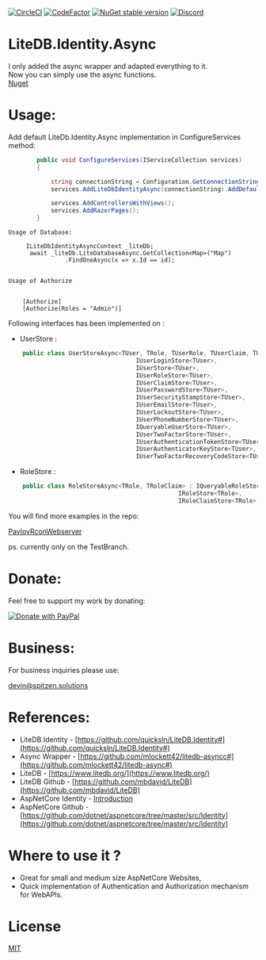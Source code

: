 [![CircleCI](https://circleci.com/gh/devinSpitz/LiteDB.Identity.Async/tree/main.svg?style=shield)](https://circleci.com/gh/devinSpitz/LiteDB.Identity.Async/tree/main)
[![CodeFactor](https://www.codefactor.io/repository/github/devinspitz/litedb.identity.async/badge)](https://www.codefactor.io/repository/github/devinspitz/litedb.identity.async)
[![NuGet stable version](https://badgen.net/nuget/v/LiteDB.Identity.Async)](https://nuget.org/packages/LiteDB.Identity.Async)
[![Discord](https://badgen.net/discord/members/G5VpbgdYey)](http://dc.spitzen.solutions)

LiteDB.Identity.Async
======= 
I only added the async wrapper and adapted everything to it.  
Now you can simply use the async functions.  
[Nuget](https://www.nuget.org/packages/LiteDB.Identity.Async/)

Usage:
=======

Add default LiteDb.Identity.Async implementation in ConfigureServices method:
```csharp
        public void ConfigureServices(IServiceCollection services)
        {

            string connectionString = Configuration.GetConnectionString("IdentityLiteDB");
            services.AddLiteDbIdentityAsync(connectionString).AddDefaultTokenProviders().AddDefaultUI();

            services.AddControllersWithViews();
            services.AddRazorPages();
        }
```

```
Usage of Database:
     
     ILiteDbIdentityAsyncContext _liteDb;
      await _liteDb.LiteDatabaseAsync.GetCollection<Map>("Map")
                .FindOneAsync(x => x.Id == id);


Usage of Authorize


    [Authorize]
    [Authorize(Roles = "Admin")]

```

Following interfaces has been implemented on :
- UserStore :
```csharp
    public class UserStoreAsync<TUser, TRole, TUserRole, TUserClaim, TUserLogin, TUserToken> : 
                                    IUserLoginStore<TUser>, 
                                    IUserStore<TUser>,
                                    IUserRoleStore<TUser>,
                                    IUserClaimStore<TUser>, 
                                    IUserPasswordStore<TUser>, 
                                    IUserSecurityStampStore<TUser>, 
                                    IUserEmailStore<TUser>, 
                                    IUserLockoutStore<TUser>, 
                                    IUserPhoneNumberStore<TUser>, 
                                    IQueryableUserStore<TUser>, 
                                    IUserTwoFactorStore<TUser>,
                                    IUserAuthenticationTokenStore<TUser>,
                                    IUserAuthenticatorKeyStore<TUser>,
                                    IUserTwoFactorRecoveryCodeStore<TUser>
```
- RoleStore :
```csharp
    public class RoleStoreAsync<TRole, TRoleClaim> : IQueryableRoleStore<TRole>, 
                                                IRoleStore<TRole>, 
                                                IRoleClaimStore<TRole>
```

You will find more examples in the repo:  

[PavlovRconWebserver](https://github.com/devinSpitz/PavlovRconWebserver)  

ps. currently only on the TestBranch.


Donate:
=======
Feel free to support my work by donating:

<a href="https://www.paypal.com/donate?hosted_button_id=JYNFKYARZ7DT4">
<img src="https://www.paypalobjects.com/en_US/CH/i/btn/btn_donateCC_LG.gif" alt="Donate with PayPal" />
</a>

Business:
=======

For business inquiries please use:

<a href="mailto:&#x64;&#x65;&#x76;&#x69;&#x6e;&#x40;&#x73;&#x70;&#x69;&#x74;&#x7a;&#x65;&#x6e;&#x2e;&#x73;&#x6f;&#x6c;&#x75;&#x74;&#x69;&#x6f;&#x6e;&#x73;">&#x64;&#x65;&#x76;&#x69;&#x6e;&#x40;&#x73;&#x70;&#x69;&#x74;&#x7a;&#x65;&#x6e;&#x2e;&#x73;&#x6f;&#x6c;&#x75;&#x74;&#x69;&#x6f;&#x6e;&#x73;</a>


References:
=======
- LiteDB.Identity - [https://github.com/quicksln/LiteDB.Identity#](https://github.com/quicksln/LiteDB.Identity#)
- Async Wrapper - [https://github.com/mlockett42/litedb-asyncc#](https://github.com/mlockett42/litedb-async#)
- LiteDB - [https://www.litedb.org/](https://www.litedb.org/)
- LiteDB Github - [https://github.com/mbdavid/LiteDB](https://github.com/mbdavid/LiteDB)
- AspNetCore Identity - [Introduction](https://docs.microsoft.com/en-us/aspnet/core/security/authentication/identity?view=aspnetcore-3.1&tabs=visual-studio)
- AspNetCore Github - [https://github.com/dotnet/aspnetcore/tree/master/src/Identity](https://github.com/dotnet/aspnetcore/tree/master/src/Identity)


Where to use it ?
=======
- Great for small and medium size AspNetCore Websites,
- Quick implementation of Authentication and Authorization mechanism for WebAPIs.

License
=======

[MIT](http://opensource.org/licenses/MIT)


